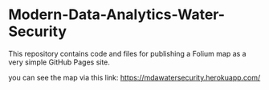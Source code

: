 # Modern-Data-Analytics-Water-Security


This repository contains code and files for publishing a Folium map as a very simple GitHub Pages site.

you can see the map via this link: https://mdawatersecurity.herokuapp.com/

